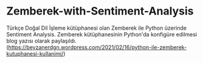 # Zemberek-with-Sentiment-Analysis
Türkçe Doğal Dil İşleme kütüphanesi olan Zemberek ile Python üzerinde Sentiment Analysis. 
Zemberek kütüphanesinin Python'da konfigüre edilmesi blog yazısı olarak paylaşıldı. (https://beyzanerdgn.wordpress.com/2021/02/16/python-ile-zemberek-kutuphanesi-kullanimi/)
